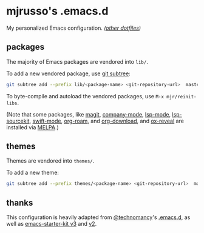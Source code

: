 # mjrusso's .emacs.d

My personalized Emacs configuration. _([other dotfiles](https://github.com/mjrusso/dotfiles/))_

## packages

The majority of Emacs packages are vendored into `lib/`.

To add a new vendored package, use
[git subtree](https://www.atlassian.com/git/tutorials/git-subtree):

```bash
git subtree add --prefix lib/<package-name> <git-repository-url>  master --squash
```

To byte-compile and autoload the vendored packages, use `M-x mjr/reinit-libs`.

(Note that some packages, like [magit](https://magit.vc),
[company-mode](https://company-mode.github.io),
[lsp-mode](https://emacs-lsp.github.io/lsp-mode/),
[lsp-sourcekit](https://github.com/emacs-lsp/lsp-sourcekit),
[swift-mode](https://github.com/swift-emacs/swift-mode),
[org-roam](https://github.com/org-roam/org-roam), and
[org-download](https://github.com/abo-abo/org-download), and
[ox-reveal](https://github.com/yjwen/org-reveal/blob/master/ox-reveal.el) are
installed via [MELPA](https://melpa.org/).)

## themes

Themes are vendored into `themes/`.

To add a new theme:

```bash
git subtree add --prefix themes/<package-name> <git-repository-url>  master --squash
```

## thanks

This configuration is heavily adapted from
[@technomancy](https://github.com/technomancy/)'s
[.emacs.d](https://github.com/technomancy/dotfiles/tree/master/.emacs.d), as
well as [emacs-starter-kit v3](https://github.com/technomancy/emacs-starter-kit/tree/v3)
and [v2](https://github.com/technomancy/emacs-starter-kit/tree/v2).
